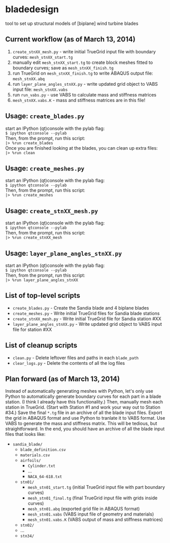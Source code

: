 bladedesign
===========

tool to set up structural models of [biplane] wind turbine blades

Current workflow (as of March 13, 2014)
---------------------------------------
1. `create_stnXX_mesh.py` - write initial TrueGrid input file with boundary curves: `mesh_stnXX_start.tg`
2. manually edit `mesh_stnXX_start.tg` to create block meshes fitted to boundary curves; save as `mesh_stnXX_finish.tg`
3. run TrueGrid on `mesh_stnXX_finish.tg` to write ABAQUS output file: `mesh_stnXX.abq`
4. run `layer_plane_angles_stnXX.py` - write updated grid object to VABS input file: `mesh_stnXX.vabs`
5. run `run_vabs.py` - use VABS to calculate mass and stiffness matrices
6. `mesh_stnXX.vabs.K` - mass and stiffness matrices are in this file! 

Usage: `create_blades.py`
-------------------------
start an IPython (qt)console with the pylab flag:  
`$ ipython qtconsole --pylab`  
Then, from the prompt, run this script:  
`|> %run create_blades`  
Once you are finished looking at the blades, you can clean up extra files:  
`|> %run clean`  

Usage: `create_meshes.py`
-------------------------
start an IPython (qt)console with the pylab flag:  
`$ ipython qtconsole --pylab`  
Then, from the prompt, run this script:  
`|> %run create_meshes`  

Usage: `create_stnXX_mesh.py`
-------------------------
start an IPython (qt)console with the pylab flag:  
`$ ipython qtconsole --pylab`  
Then, from the prompt, run this script:  
`|> %run create_stnXX_mesh`  

Usage: `layer_plane_angles_stnXX.py`
-------------------------
start an IPython (qt)console with the pylab flag:  
`$ ipython qtconsole --pylab`  
Then, from the prompt, run this script:  
`|> %run layer_plane_angles_stnXX`  

List of top-level scripts
-------------------------
* `create_blades.py` - Create the Sandia blade and 4 biplane blades
* `create_meshes.py` - Write initial TrueGrid files for Sandia blade stations
* `create_stnXX_mesh.py` - Write initial TrueGrid file for Sandia station #XX
* `layer_plane_angles_stnXX.py` - Write updated grid object to VABS input file for station #XX

List of cleanup scripts
-----------------------
* `clean.py` - Delete leftover files and paths in each `blade_path`
* `clear_logs.py` - Delete the contents of all the log files

Plan forward (as of March 13, 2014)
----------------------------------
Instead of automatically generating meshes with Python, let's only use Python to automatically generate boundary curves for each part in a blade station. (I think I already have this functionality.) Then, manually mesh each station in TrueGrid. (Start with Station #1 and work your way out to Station #34.) Save the final `*.tg` file in an archive of all the blade input files. Export the grid in ABAQUS format and use Python to tranlate it to VABS format. Use VABS to generate the mass and stiffness matrix. This will be tedious, but straightforward. In the end, you should have an archive of all the blade input files that looks like:

* `sandia_blade/`  
  * `blade_definition.csv`  
  * `materials.csv`  
  * `airfoils/`  
    * `Cylinder.txt`
    * ...
    * `NACA_64-618.txt`
  * `stn01/`
    * `mesh_stn01_start.tg` (initial TrueGrid input file with part boundary curves)
    * `mesh_stn01_final.tg` (final TrueGrid input file with grids inside curves)
    * `mesh_stn01.abq` (exported grid file in ABAQUS format)
    * `mesh_stn01.vabs` (VABS input file of geometry and materials)
    * `mesh_stn01.vabs.K` (VABS output of mass and stiffness matrices)
  * `stn02/`
  * ...
  * `stn34/`
